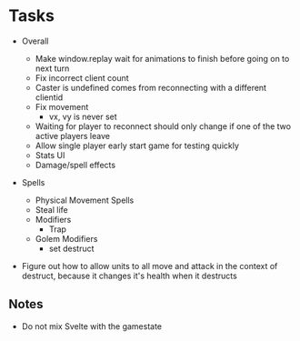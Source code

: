 # Tasks

- Overall
  - Make window.replay wait for animations to finish before going on to next turn
  - Fix incorrect client count
  - Caster is undefined comes from reconnecting with a different clientid
  - Fix movement
    - vx, vy is never set
  - Waiting for player to reconnect should only change if one of the two active players leave
  - Allow single player early start game for testing quickly
  - Stats UI
  - Damage/spell effects

- Spells

  - Physical Movement Spells
  - Steal life
  - Modifiers
    - Trap
  - Golem Modifiers
    - set destruct

- Figure out how to allow units to all move and attack in the context of destruct, because it changes it's health when it destructs

## Notes
- Do not mix Svelte with the gamestate
